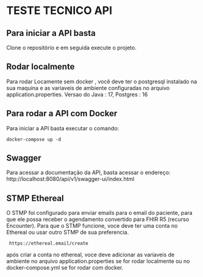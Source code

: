 # TESTE TECNICO API 

## Para iniciar a API basta 

Clone o repositório e em seguida execute o projeto. 

## Rodar localmente
Para rodar Locamente sem docker , você deve ter o postgresql instalado na sua maquina e as variaveis de ambiente configuradas no arquivo application.properties. 
Versao do Java : 17,
Postgres : 16



## Para rodar a API com Docker
Para iniciar a API basta executar o comando:
```
docker-compose up -d
```

## Swagger
Para acessar a documentação da API, basta acessar o endereço:
http://localhost:8080/api/v1/swagger-ui/index.html

## STMP Ethereal
O STMP foi configurado para enviar emails para o email do paciente, para que ele possa receber o agendamento convertido para FHIR R5 (recurso Encounter).
Para que o STMP funcione, voce deve ter uma conta no Ethereal ou usar outro STMP de sua preferencia.
```
 https://ethereal.email/create
```
após criar a conta no ethereal, voce deve adicionar as variaveis de ambiente no arquivo application.properties se for rodar localmente ou no docker-compose.yml se for rodar com docker.






